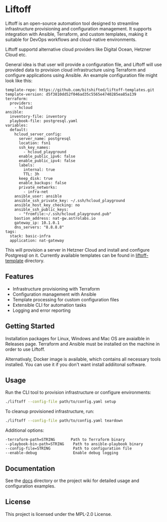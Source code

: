 # Liftoff

Liftoff is an open-source automation tool designed to streamline infrastructure provisioning and configuration management. It supports integration with Ansible, Terraform, and custom templates, making it suitable for DevOps workflows and cloud-native environments.

Liftoff supportd alternative cloud providers like Digital Ocean, Hetzner Cloud etc.

General idea is that user will provide a configuration file, and Liftoff will use provided data to provision cloud infrastructure using Terraform and configure applications using Ansible. An example configuration file might look like this:

```
template-repo: https://github.com/bitshifted/liftoff-templates.git
template-version: d5f3810dd52f046ad35c5565e4740285ea85a139
terraform:
  providers:
    - hcloud
ansible:
  inventory-file: inventory
  playbook-file: postgresql.yaml 
variables:
  default:
    hcloud_server_config:
      server_name: postgresql
      location: fsn1
      ssh_key_names: 
        - hcloud_playground
      enable_public_ipv6: false
      enable_public_ipv4: false
      labels:
        internal: true
        TTL: 3h
      keep_disk: true
      enable_backups: false
      private_networks:
        - infra-net
    ansible_user: ansible
    ansible_ssh_private_key: ~/.ssh/hcloud_playground
    ansible_host_key_checking: no
    ansible_ssh_public_keys:
      - "fromfile:~/.ssh/hcloud_playground.pub" 
    bastion_address: nat-gw.astrolabs.io
    gateway_ip: 10.1.0.1
    dns_servers: "8.8.8.8"
tags:
  stack: basic-infra
  application: nat-gateway
```

This will provision a server in Hetzner Cloud and install and configure Postgresql on it. Currently available templates can be found in [liftoff-template](https://github.com/bitshifted/liftoff-templates) directory.

## Features
- Infrastructure provisioning with Terraform
- Configuration management with Ansible
- Template processing for custom configuration files
- Extensible CLI for automation tasks
- Logging and error reporting

## Getting Started

Installation packages for Linux, Windows and Mac OS are avaialble in Releases page. Terraform and Ansible must be installed on the machine in order to use Liftoff.

Alternativaly, Docker image is available, which contains all necessary tools installed. You can use it if you don't want install addiitonal software.


## Usage
Run the CLI tool to provision infrastructure or configure environments:

```bash
./liftoff --config-file path/to/config.yaml setup
```

To cleanup provisioned infrastructure, run:

```bash
./liftoff --config-file path/to/config.yaml teardown
```

Additional options:

```
-terraform-path=STRING       Path to Terraform binary
--playbook-bin-path=STRING    Path to ansible-playbook binary
--config-file=STRING          Path to configuration file
--enable-debug                Enable debug logging

```

## Documentation
See the [docs](./docs) directory or the project wiki for detailed usage and configuration examples.

## License
This project is licensed under the MPL-2.0 License.
